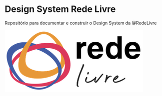# Design System Rede Livre
Repositório para documentar e construir o Design System da @RedeLivre

![LogoRedeLivre](https://github.com/redelivre/designsystem/blob/master/IdentidadeVisual/logo-redelivre_horizontal-transparente-pequeno.png)
